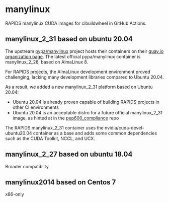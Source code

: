 # manylinux

RAPIDS manylinux CUDA images for cibuildwheel in GitHub Actions.

## manylinux_2_31 based on ubuntu 20.04

The upstream [pypa/manylinux](https://github.com/pypa/manylinux) project hosts their containers on their [quay.io organization page](https://quay.io/organization/pypa). The latest official pypa/manylinux container is manylinux_2_28, based on AlmaLinux 8.

For RAPIDS projects, the AlmaLinux development environment proved challenging, lacking many development libraries compared to Ubuntu 20.04.

As a result, we added a new manylinux_2_31 platform based on Ubuntu 20.04:
* Ubuntu 20.04 is already proven capable of building RAPIDS projects in other CI environments
* Ubuntu 20.04 is an acceptable distro for a future official manylinux_2_31 image, as hinted at in the [pep600_compliance](https://github.com/mayeut/pep600_compliance) repo

The RAPIDS manylinux_2_31 container uses the nvidia/cuda-devel-ubuntu20.04 container as a base and adds some common dependencies such as the CUDA Toolkit, NCCL, and UCX.

## manylinux_2_27 based on ubuntu 18.04

Broader compatiblity

## manylinux2014 based on Centos 7

x86-only
